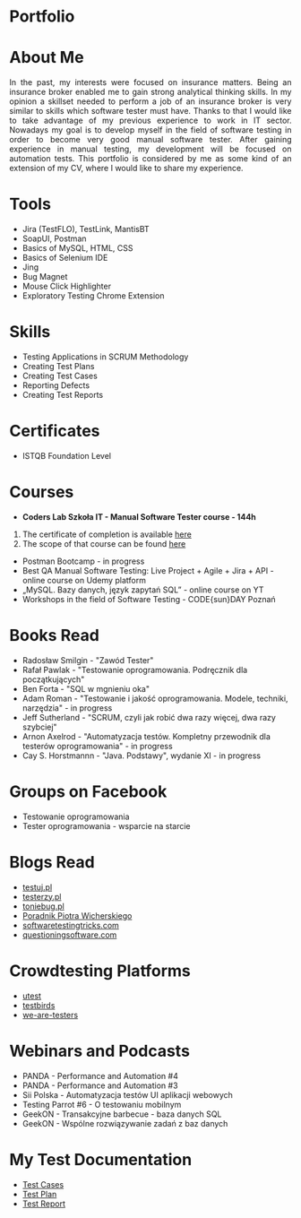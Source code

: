 # Portfolio

# About Me
<div align="justify">In the past, my interests were focused on insurance matters. Being an insurance broker enabled me to gain strong analytical thinking skills. In my opinion a skillset needed to perform a job of an insurance broker is very similar to skills which software tester must have. Thanks to that I would like to take advantage of my previous experience to work in IT sector. Nowadays my goal is to develop myself in the field of software testing in order to become very good manual software tester. After gaining   experience in manual testing, my development will be focused on automation tests. 
This portfolio is considered by me as some kind of an extension of my CV, where I would like to share my experience.</div>

# Tools
* Jira (TestFLO), TestLink, MantisBT
* SoapUI, Postman
* Basics of MySQL, HTML, CSS
* Basics of Selenium IDE
* Jing
* Bug Magnet
* Mouse Click Highlighter
* Exploratory Testing Chrome Extension

# Skills
* Testing Applications in SCRUM Methodology
*	Creating Test Plans
*	Creating Test Cases 
*	Reporting Defects
*	Creating Test Reports

# Certificates
* ISTQB Foundation Level  

# Courses
* **Coders Lab Szkoła IT - Manual Software Tester course - 144h**
 1. The certificate of completion is available [here](https://drive.google.com/file/d/187hQW4k8D5PWIKlnBJpVSrcUIdKXyh_Y/view?usp=sharing)
 2. The scope of that course can be found [here](https://drive.google.com/file/d/1wyCDWtprHobNsa2bZgSWX4ZyYNzIU5s2/view?usp=sharing)
* Postman Bootcamp - in progress
* Best QA Manual Software Testing: Live Project + Agile + Jira + API - online course on Udemy platform
* „MySQL. Bazy danych, język zapytań SQL” - online course on YT 
* Workshops in the field of Software Testing - CODE{sun}DAY Poznań  

# Books Read
* Radosław Smilgin - "Zawód Tester"
* Rafał Pawlak - "Testowanie oprogramowania. Podręcznik dla początkujących"
* Ben Forta - "SQL w mgnieniu oka"
* Adam Roman - "Testowanie i jakość oprogramowania. Modele, techniki, narzędzia" - in progress
* Jeff Sutherland - "SCRUM, czyli jak robić dwa razy więcej, dwa razy szybciej"
* Arnon Axelrod - "Automatyzacja testów. Kompletny przewodnik dla testerów oprogramowania" - in progress
* Cay S. Horstmannn - "Java. Podstawy", wydanie XI - in progress

# Groups on Facebook
* Testowanie oprogramowania
* Tester oprogramowania - wsparcie na starcie

# Blogs Read
* [testuj.pl](https://testuj.pl)
* [testerzy.pl](https://testerzy.pl)
* [toniebug.pl](https://toniebug.pl)
* [Poradnik Piotra Wicherskiego](https://pwicherski.gitbook.io)
* [softwaretestingtricks.com](https://softwaretestingtricks.com)
* [questioningsoftware.com](https://www.questioningsoftware.com)

# Crowdtesting Platforms
* [utest](https://www.utest.com/)
* [testbirds](https://testbirds.com)
* [we-are-testers](https://we-are-testers.com)

# Webinars and Podcasts
* PANDA - Performance and Automation #4
* PANDA - Performance and Automation #3
* Sii Polska - Automatyzacja testów UI aplikacji webowych
* Testing Parrot #6 - O testowaniu mobilnym 
* GeekON - Transakcyjne barbecue - baza danych SQL
* GeekON - Wspólne rozwiązywanie zadań z baz danych 

# My Test Documentation
* [Test Cases](https://drive.google.com/open?id=1-p-bt8dA7omWKM2mr__aBeLggMrs3YF0)
* [Test Plan](https://drive.google.com/file/d/1Vx-CETt920NECvweRH6EqfL110uEBIMM/view?usp=sharing)
* [Test Report](https://drive.google.com/file/d/1wOKNgqCZF3TexLnN3kLNBGFL0kD51sH4/view?usp=sharing)


